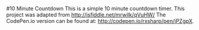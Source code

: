 #10 Minute Countdown
This is a simple 10 minute countdown timer.
This project was adapted from http://jsfiddle.net/mrwilk/qVuHW/
The CodePen.io version can be found at: http://codepen.io/rxsharp/pen/jPZgpX.
